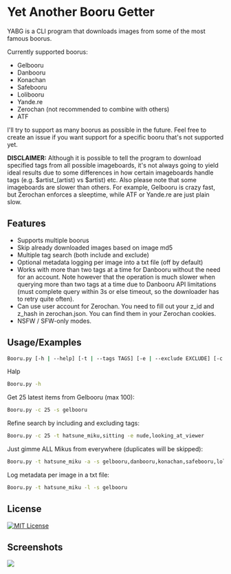 # Yet Another Booru Getter

YABG is a CLI program that downloads images from some of the most famous boorus.

Currently supported boorus:

- Gelbooru
- Danbooru
- Konachan
- Safebooru
- Lolibooru
- Yande.re
- Zerochan (not recommended to combine with others)
- ATF

I'll try to support as many boorus as possible in the future. Feel free to create an issue if you want support for a
specific booru that's not supported yet.

**DISCLAIMER:** Although it is possible to tell the program to download specified tags from all possible imageboards,
it's
not always going to yield ideal results due to some differences in how certain imageboards handle tags (e.g. $artist_(artist) vs $artist) etc. Also please note that some imageboards are slower than others. For example, Gelbooru is crazy
fast, but Zerochan enforces a sleeptime, while ATF or Yande.re are just plain slow.

## Features

- Supports multiple boorus
- Skip already downloaded images based on image md5
- Multiple tag search (both include and exclude)
- Optional metadata logging per image into a txt file (off by default)
- Works with more than two tags at a time for Danbooru without the need for an account. Note however that the operation
  is much slower when querying more than two tags at a time due to Danbooru API limitations (must complete query within
  3s or else timeout, so the downloader has to retry quite often).
- Can use user account for Zerochan. You need to fill out your z_id and z_hash in zerochan.json. You can find them in
  your Zerochan cookies.
- NSFW / SFW-only modes.

## Usage/Examples

```bash
Booru.py [-h | --help] [-t | --tags TAGS] [-e | --exclude EXCLUDE] [-c | --count COUNT] [-l | --log] [-a | --all] [-s | --sources SOURCES]
```

Halp

```bash
Booru.py -h
```

Get 25 latest items from Gelbooru (max 100):

```bash
Booru.py -c 25 -s gelbooru
```

Refine search by including and excluding tags:

```bash
Booru.py -c 25 -t hatsune_miku,sitting -e nude,looking_at_viewer
```

Just gimme ALL Mikus from everywhere (duplicates will be skipped):

```bash
Booru.py -t hatsune_miku -a -s gelbooru,danbooru,konachan,safebooru,lolibooru,yandere,zerochan,atf
```

Log metadata per image in a txt file:

```bash
Booru.py -t hatsune_miku -l -s gelbooru
```

## License

[![MIT License](https://img.shields.io/badge/License-MIT-green.svg)](https://choosealicense.com/licenses/mit/)

## Screenshots

<img src="https://raw.githubusercontent.com/ConstruKction/booru_getter/master/screenshots/booru_getter.png"/>

